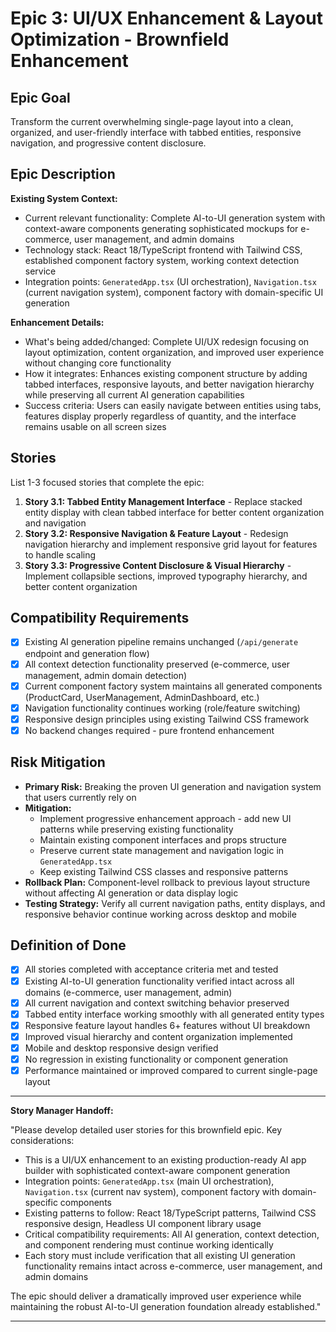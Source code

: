 # Epic 3: UI/UX Enhancement & Layout Optimization - Brownfield Enhancement

## Epic Goal

Transform the current overwhelming single-page layout into a clean, organized, and user-friendly interface with tabbed entities, responsive navigation, and progressive content disclosure.

## Epic Description

**Existing System Context:**

- Current relevant functionality: Complete AI-to-UI generation system with context-aware components generating sophisticated mockups for e-commerce, user management, and admin domains
- Technology stack: React 18/TypeScript frontend with Tailwind CSS, established component factory system, working context detection service
- Integration points: `GeneratedApp.tsx` (UI orchestration), `Navigation.tsx` (current navigation system), component factory with domain-specific UI generation

**Enhancement Details:**

- What's being added/changed: Complete UI/UX redesign focusing on layout optimization, content organization, and improved user experience without changing core functionality
- How it integrates: Enhances existing component structure by adding tabbed interfaces, responsive layouts, and better navigation hierarchy while preserving all current AI generation capabilities
- Success criteria: Users can easily navigate between entities using tabs, features display properly regardless of quantity, and the interface remains usable on all screen sizes

## Stories

List 1-3 focused stories that complete the epic:

1. **Story 3.1: Tabbed Entity Management Interface** - Replace stacked entity display with clean tabbed interface for better content organization and navigation
2. **Story 3.2: Responsive Navigation & Feature Layout** - Redesign navigation hierarchy and implement responsive grid layout for features to handle scaling
3. **Story 3.3: Progressive Content Disclosure & Visual Hierarchy** - Implement collapsible sections, improved typography hierarchy, and better content organization

## Compatibility Requirements

- [x] Existing AI generation pipeline remains unchanged (`/api/generate` endpoint and generation flow)
- [x] All context detection functionality preserved (e-commerce, user management, admin domain detection)
- [x] Current component factory system maintains all generated components (ProductCard, UserManagement, AdminDashboard, etc.)
- [x] Navigation functionality continues working (role/feature switching)
- [x] Responsive design principles using existing Tailwind CSS framework
- [x] No backend changes required - pure frontend enhancement

## Risk Mitigation

- **Primary Risk:** Breaking the proven UI generation and navigation system that users currently rely on
- **Mitigation:**
  - Implement progressive enhancement approach - add new UI patterns while preserving existing functionality
  - Maintain existing component interfaces and props structure
  - Preserve current state management and navigation logic in `GeneratedApp.tsx`
  - Keep existing Tailwind CSS classes and responsive patterns
- **Rollback Plan:** Component-level rollback to previous layout structure without affecting AI generation or data display logic
- **Testing Strategy:** Verify all current navigation paths, entity displays, and responsive behavior continue working across desktop and mobile

## Definition of Done

- [x] All stories completed with acceptance criteria met and tested
- [x] Existing AI-to-UI generation functionality verified intact across all domains (e-commerce, user management, admin)
- [x] All current navigation and context switching behavior preserved
- [x] Tabbed entity interface working smoothly with all generated entity types
- [x] Responsive feature layout handles 6+ features without UI breakdown
- [x] Improved visual hierarchy and content organization implemented
- [x] Mobile and desktop responsive design verified
- [x] No regression in existing functionality or component generation
- [x] Performance maintained or improved compared to current single-page layout

---

**Story Manager Handoff:**

"Please develop detailed user stories for this brownfield epic. Key considerations:

- This is a UI/UX enhancement to an existing production-ready AI app builder with sophisticated context-aware component generation
- Integration points: `GeneratedApp.tsx` (main UI orchestration), `Navigation.tsx` (current nav system), component factory with domain-specific components
- Existing patterns to follow: React 18/TypeScript patterns, Tailwind CSS responsive design, Headless UI component library usage
- Critical compatibility requirements: All AI generation, context detection, and component rendering must continue working identically
- Each story must include verification that all existing UI generation functionality remains intact across e-commerce, user management, and admin domains

The epic should deliver a dramatically improved user experience while maintaining the robust AI-to-UI generation foundation already established."

---
